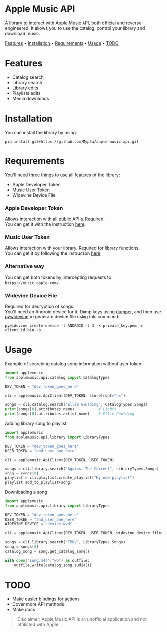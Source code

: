 # Apple Music API
A library to interact with Apple Music API, both official and reverse-engineered. It allows you to use the catalog, control your library and download music.

[Features](#Features) •
[Installation](#installation) •
[Requirements](#Requirements) •
[Usage](#Usage) •
[TODO](#TODO)

# Features
 - Catalog search
 - Library search
 - Library edits
 - Playlists edits
 - Media downloads

# Installation
You can install the library by using:
```
pip install git+https://github.com/Myp3a/apple-music-api.git
```

# Requirements
You'll need three things to use all features of the library:
 - Apple Developer Token
 - Music User Token
 - Widevine Device File  

### Apple Developer Token
Allows interaction with all public API's. Required.  
You can get it with the instruction [here](https://developer.apple.com/documentation/applemusicapi/generating_developer_tokens).
### Music User Token
Allows interaction with your library. Required for library functions.  
You can get it by following the instruction [here](https://developer.apple.com/documentation/applemusicapi/user_authentication_for_musickit)
### Alternative way
You can get both tokens by intercepting requests to `https://music.apple.com/`.
### Widevine Device File
Required for decryption of songs.  
You'll need an Android device for it. Dump keys using [dumper](https://github.com/Diazole/dumper), and then use [pywidevine](https://github.com/devine-dl/pywidevine) to generate device file using this command:
```
pywidevine create-device -t ANDROID -l 3 -k private_key.pem -c client_id.bin -o .
```

# Usage
Example of searching catalog song information without user token:
```Python
import applemusic
from applemusic.api.catalog import CatalogTypes

DEV_TOKEN = "dev_token_goes_here"

cli = applemusic.ApiClient(DEV_TOKEN, storefront="us")

songs = cli.catalog.search("Ellie Goulding", CatalogTypes.Songs)
print(songs[0].attributes.name)           # Lights
print(songs[0].attributes.artist_name)    # Ellie Goulding
```
Adding library song to playlist
```Python
import applemusic
from applemusic.api.library import LibraryTypes

DEV_TOKEN = "dev_token_goes_here"
USER_TOKEN = "and_user_one_here"

cli = applemusic.ApiClient(DEV_TOKEN, USER_TOKEN)

songs = cli.library.search("Against The Current", LibraryTypes.Songs)
song = songs[0]
playlist = cli.playlist.create_playlist("My new playlist")
playlist.add_to_playlist(song)
```
Downloading a song
```Python
import applemusic
from applemusic.api.library import LibraryTypes

DEV_TOKEN = "dev_token_goes_here"
USER_TOKEN = "and_user_one_here"
WIDEVINE_DEVICE = "device.wvd"

cli = applemusic.ApiClient(DEV_TOKEN, USER_TOKEN, widevine_device_file=WIDEVINE_DEVICE)

songs = cli.library.search("TMNV", LibraryTypes.Songs)
song = songs[0]
catalog_song = song.get_catalog_song()

with open("song.m4a","wb") as outfile:
    outfile.write(catalog_song.audio())
```

# TODO
 - Make easier bindings for actions
 - Cover more API methods
 - Make docs

> Disclaimer: Apple Music API is an unofficial application and not affiliated with Apple.